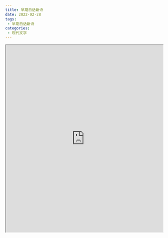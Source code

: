 ```yaml
---
title: 早期白话新诗
date: 2022-02-28
tags:
 - 早期白话新诗
categories:
 - 现代文学
---
```




<iframe src="http://localhost:8080/pdf/web/viewer.html?file=https://vkceyugu.cdn.bspapp.com/VKCEYUGU-e9075d72-0451-48df-afe1-d46932ae4554/404a4cf7-245a-4db0-a810-b34b2f930f87.pdf" width="100%" height="600px"></iframe>
